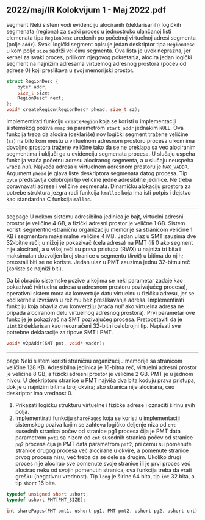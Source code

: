 2022/maj/IR Kolokvijum 1 - Maj 2022.pdf
--------------------------------------------------------------------------------
segment
Neki sistem vodi evidenciju alociranih (deklarisanih) logičkih segmenata (regiona) za svaki proces u jednostruko ulančanoj listi elemenata tipa `RegionDesc` uređenih po početnoj virtuelnoj adresi segmenta (polje `addr`). Svaki logički segment opisuje jedan deskriptor tipa `RegionDesc` u kom polje `size` sadrži veličinu segmenta. Ova lista je uvek neprazna, jer kernel za svaki proces, prilikom njegovog pokretanja, alocira jedan logički segment na najnižim adresama virtuelnog adresnog prostora (počev od adrese 0) koji preslikava u svoj memorijski prostor.
```cpp
struct RegionDesc {
    byte* addr;
    size_t size;
    RegionDesc* next;
};
void* createRegion(RegionDesc* phead, size_t sz);
```
Implementirati funkciju `createRegion` koja se koristi u implementaciji sistemskog poziva `mmap` sa parametrom `start_addr` jednakim `NULL`. Ova funkcija treba da alocira (deklariše) nov logički segment tražene veličine (`sz`) na bilo kom mestu u virtuelnom adresnom prostoru procesa u kom ima dovoljno prostora tražene veličine tako da se ne preklapa sa već alociranim segmentima i uključi ga u evidenciju segmenata procesa. U slučaju uspeha funkcija vraća početnu adresu alociranog segmenta, a u slučaju neuspeha vraća *null*. Najveća adresa u virtuelnom adresnom prostoru je `MAX_VADDR`. Argument `phead` je glava liste deskriptora segmenata datog procesa. Tip `byte` predstavlja celobrojni tip veličine jedne adresibilne jedinice. Ne treba poravnavati adrese i veličine segmenata. Dinamičku alokaciju prostora za potrebe struktura jezgra radi funkcija `kmalloc` koja ima isti potpis i dejstvo kao standardna C funkcija `malloc`.

--------------------------------------------------------------------------------
segpage
U nekom sistemu adresibilna jedinica je bajt, virtuelni adresni prostor je veličine 4 GB, a fizički adresni prostor je velične 1 GB. Sistem koristi segmentno-straničnu organizaciju memorije sa stranicom veličine 1 KB i segmentom maksimalne veličine 4 MB. Jedan ulaz u SMT zauzima dve 32-bitne reči; u nižoj je pokazivač (cela adresa) na PMT (ili 0 ako segment nije alociran), a u višoj reči su prava pristupa (RWX) u najniža tri bita i maksimalan dozvoljen broj stranice u segmentu (*limit*) u bitima do njih; preostali biti se ne koriste. Jedan ulaz u PMT zauzima jednu 32-bitnu reč (koriste se najniži biti).

Da bi obradio sistemske pozive u kojima se neki parametar zadaje kao pokazivač (virtuelna adresa u adresnom prostoru pozivajućeg procesa), operativni sistem mora da konvertuje datu virtuelnu u fizičku adresu, jer se kod kernela izvršava u režimu bez preslikavanja adresa. Implementirati funkciju koja obavlja ovu konverziju (vraća *null* ako virtuelna adresa ne pripada alociranom delu virtuelnog adresnog prostora). Prvi parametar ove funkcije je pokazivač na SMT pozivajućeg procesa. Pretpostaviti da je `uint32` deklarisan kao neoznačeni 32-bitni celobrojni tip. Napisati sve potrebne deklaracije za tipove SMT i PMT.
```cpp
void* v2pAddr(SMT pmt, void* vaddr);
```

--------------------------------------------------------------------------------
page
Neki sistem koristi straničnu organizaciju memorije sa stranicom veličine 128 KB. Adresibilna jedinica je 16-bitna reč, virtuelni adresni prostor je veličine 8 GB, a fizički adresni prostor je veličine 2 GB. PMT je u jednom nivou. U deskriptoru stranice u PMT najviša dva bita koduju prava pristupa, dok je u najnižim bitima broj okvira; ako stranica nije alocirana, ceo deskriptor ima vrednost 0.

1. Prikazati logičku strukturu virtuelne i fizičke adrese i označiti širinu svih polja.
2. Implementirati funkciju `sharePages` koja se koristi u implementaciji sistemskog poziva kojim se zahteva logičko deljenje niza od `cnt` susednih stranica počev od stranice pg1 procesa čija je PMT data parametrom `pmt1` sa nizom od `cnt` susednih stranica počev od stranice `pg2` procesa čija je PMT data parametrom `pmt2`, pri čemu su pomenute stranice drugog procesa već alocirane u okvire, a pomenute stranice prvog procesa nisu, već treba da se dele sa drugim. Ukoliko drugi proces nije alocirao sve pomenute svoje stranice ili je prvi proces već alocirao neku od svojih pomenutih stranica, ova funkcija treba da vrati grešku (negativnu vrednost). Tip `long` je širine 64 bita, tip `int` 32 bita, a tip `short` 16 bita.

```cpp
typedef unsigned short ushort;
typedef ushort PMT[PMT_SIZE];

int sharePages(PMT pmt1, ushort pg1, PMT pmt2, ushort pg2, ushort cnt);
```
